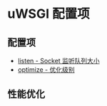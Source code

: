 # uWSGI 配置项

## 配置项

* [listen - Socket 监听队列大小](options/listen.md)
* [optimize - 优化级别](options/optimize.md)

## 性能优化
